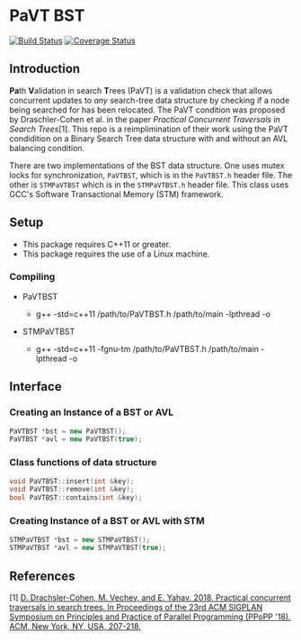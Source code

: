 # PaVT BST
[![Build Status](https://travis-ci.org/tylertownsend/PaVT-BST.svg?branch=develop)](https://travis-ci.org/tylertownsend/PaVT-BST)
[![Coverage Status](https://coveralls.io/repos/github/tylertownsend/PaVT-BST/badge.svg?branch=develop)](https://coveralls.io/github/tylertownsend/PaVT-BST?branch=develop)
## Introduction
**Pa**th **V**alidation in search **T**rees (PaVT) is a validation check that allows concurrent updates to *any* search-tree data structure by checking if a node being searched for has been relocated. The PaVT condition was proposed by Draschler-Cohen et al. in the paper *Practical Concurrent Traversals in Search Trees*[1]. This repo is a reimplimination of their work using the PaVT condidition on a Binary Search Tree data structure with and without an AVL balancing condition. 

There are two implementations of the BST data structure. One uses mutex locks for synchronization, `PaVTBST`, which is in the `PaVTBST.h` header file. The other is `STMPaVTBST` which is in the `STMPaVTBST.h` header file. This class uses GCC's Software Transactional Memory (STM) framework.

## Setup
+ This package requires C++11 or greater.
+ This package requires the use of a Linux machine.
### Compiling
+ PaVTBST
  - g++ -std=c++11 /path/to/PaVTBST.h /path/to/main -lpthread -o <nameofmain>
  
+ STMPaVTBST
  - g++ -std=c++11 -fgnu-tm /path/to/PaVTBST.h /path/to/main -lpthread -o <nameofmain>
## Interface
  
### Creating an Instance of a BST or AVL
```C++
PaVTBST *bst = new PaVTBST();
PaVTBST *avl = new PaVTBST(true);
```
  
### Class functions of data structure
```C++
void PaVTBST::insert(int &key);
void PaVTBST::remove(int &key);
bool PaVTBST::contains(int &key);
```

### Creating Instance of a BST or AVL with STM
```C++
STMPaVTBST *bst = new STMPaVTBST();
STMPaVTBST *avl = new STMPaVTBST(true);
```
## References
[1] [D. Drachsler-Cohen, M. Vechev, and E. Yahav. 2018. Practical concurrent traversals in search trees. In Proceedings of the 23rd ACM SIGPLAN Symposium on Principles and Practice of Parallel Programming (PPoPP '18). ACM, New York, NY, USA, 207-218.](https://files.sri.inf.ethz.ch/website/papers/ppopp18.pdf)
